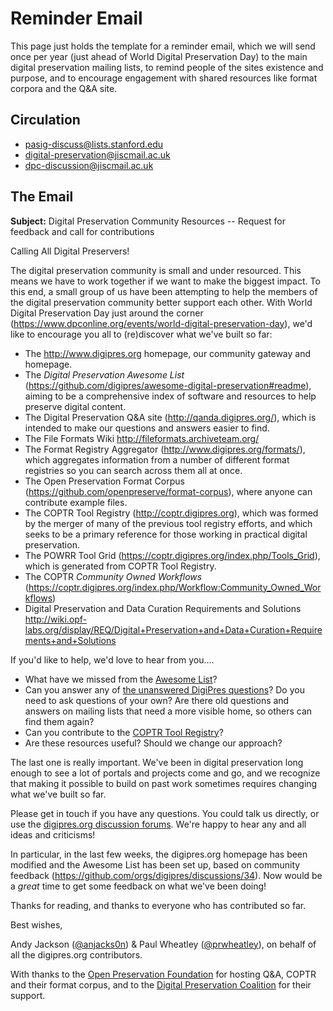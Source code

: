 # Reminder Email

This page just holds the template for a reminder email, which we will send once per year (just ahead of World Digital Preservation Day) to the main digital preservation mailing lists, to remind people of the sites existence and purpose, and to encourage engagement with shared resources like format corpora and the Q&A site.

## Circulation

- pasig-discuss@lists.stanford.edu
- digital-preservation@jiscmail.ac.uk
- dpc-discussion@jiscmail.ac.uk

## The Email

__Subject:__ Digital Preservation Community Resources -- Request for feedback and call for contributions

Calling All Digital Preservers!

The digital preservation community is small and under resourced. This means we have to work together if we want to make the biggest impact. To this end, a small group of us have been attempting to help the members of the digital preservation community better support each other.  With World Digital Preservation Day just around the corner (<https://www.dpconline.org/events/world-digital-preservation-day>), we'd like to encourage you all to (re)discover what we've built so far:

* The <http://www.digipres.org> homepage, our community gateway and homepage.
* The _Digital Preservation Awesome List_ (<https://github.com/digipres/awesome-digital-preservation#readme>), aiming to be a comprehensive index of software and resources to help preserve digital content.
* The Digital Preservation Q&A site (<http://qanda.digipres.org/>), which is intended to make our questions and answers easier to find.
* The File Formats Wiki <http://fileformats.archiveteam.org/>
* The Format Registry Aggregator (<http://www.digipres.org/formats/>), which aggregates information from a number of different format registries so you can search across them all at once.
* The Open Preservation Format Corpus (<https://github.com/openpreserve/format-corpus>), where anyone can contribute example files.
* The COPTR Tool Registry (<http://coptr.digipres.org>), which was formed by the merger of many of the previous tool registry efforts, and which seeks to be a primary reference for those working in practical digital preservation.
* The POWRR Tool Grid (<https://coptr.digipres.org/index.php/Tools_Grid>), which is generated from COPTR Tool Registry.
* The COPTR _Community Owned Workflows_ (<https://coptr.digipres.org/index.php/Workflow:Community_Owned_Workflows>)
* Digital Preservation and Data Curation Requirements and Solutions <http://wiki.opf-labs.org/display/REQ/Digital+Preservation+and+Data+Curation+Requirements+and+Solutions>


If you'd like to help, we'd love to hear from you....

* What have we missed from the [Awesome List](https://github.com/digipres/awesome-digital-preservation#readme)? 
* Can you answer any of [the unanswered DigiPres questions](http://qanda.digipres.org/unanswered)? Do you need to ask questions of your own? Are there old questions and answers on mailing lists that need a more visible home, so others can find them again?
* Can you contribute to the [COPTR Tool Registry](http://coptr.digipres.org/)?
* Are these resources useful? Should we change our approach?

The last one is really important. We've been in digital preservation long enough to see a lot of portals and projects come and go, and we recognize that making it possible to build on past work sometimes requires changing what we've built so far.

Please get in touch if you have any questions. You could talk us directly, or use the [digipres.org discussion forums](https://github.com/orgs/digipres/discussions). We're happy to hear any and all ideas and criticisms!

In particular, in the last few weeks, the digipres.org homepage has been modified and the Awesome List has been set up, based on community feedback (<https://github.com/orgs/digipres/discussions/34>).  Now would be a _great_ time to get some feedback on what we've been doing!

Thanks for reading, and thanks to everyone who has contributed so far.


Best wishes,

Andy Jackson ([@anjacks0n](https://twitter.com/anjacks0n)) & Paul Wheatley ([@prwheatley](https://twitter.com/prwheatley)), on behalf of all the digipres.org contributors.

With thanks to the [Open Preservation Foundation](https://openpreservation.org/) for hosting Q&A, COPTR and their format corpus, and to the [Digital Preservation Coalition](https://www.dpconline.org/) for their support.
